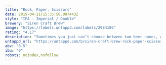 ```yaml
---
title: "Rock, Paper, Scissors"
date: 2019-04-11T15:35:50.087443Z
style: "IPA - Imperial / Double"
brewery: "Siren Craft Brew"
image: "https://labels.untappd.com/labels/2984186"
rating: "4.17"
description: "Sometimes you just can’t choose between two beer names, and that in itself presents a better one! In the spare time we had away from playing Rock, Paper, Scissors with Northern Monk, we brewed this juicy tropical fruit hop bomb. Play you for it? "
untappd_url: "https://untappd.com/b/siren-craft-brew-rock-paper-scissors/2984186"
abv: "8.5"
ibu: "0"
robots: noindex,nofollow
---
```

